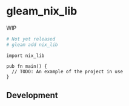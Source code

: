 # gleam_nix_lib

WIP

<!-- [![Package Version](https://img.shields.io/hexpm/v/nix_lib)](https://hex.pm/packages/nix_lib)
[![Hex Docs](https://img.shields.io/badge/hex-docs-ffaff3)](https://hexdocs.pm/nix_lib/) -->

```sh
# Not yet released
# gleam add nix_lib
```
```gleam
import nix_lib

pub fn main() {
  // TODO: An example of the project in use
}
```

<!-- Further documentation can be found at <https://hexdocs.pm/nix_lib>. -->

## Development
